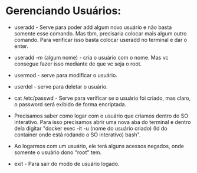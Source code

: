 # Gerenciando Usuários:
- useradd - Serve para poder add algum novo usuário e não basta somente esse comando. Mas tbm, precisaria colocar mais algum outro comando. Para verificar isso basta colocar useradd no terminal e dar o enter.

- useradd -m (algum nome) - cria o usuário com o nome. Mas vc consegue fazer isso mediante de que vc seja o root.

- usermod - serve para modificar o usuário.

- userdel - serve para deletar o usuário.

- cat /etc/passwd - Serve para verificar se o usuário foi criado, mas claro, o password será exibido de forma encriptada.

- Precisamos saber como logar com o usuário que criamos dentro do SO interativo. Para isso precisamos abrir uma nova aba do terminal e dentro dela digitar "docker exec -it -u (nome do usuário criado) (Id do container onde está rodando o SO interativo) bash".

- Ao logarmos com um usuário, ele terá alguns acessos negados, onde somente o usuário dono "root" tem.

- exit - Para sair do modo de usuário logado.